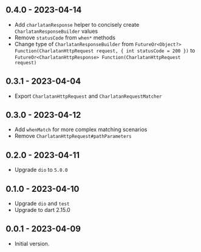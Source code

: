 ## 0.4.0 - 2023-04-14

- Add `charlatanResponse` helper to concisely create `CharlatanResponseBuilder` values
- Remove `statusCode` from `when*` methods
- Change type of `CharlatanResponseBuilder`
  from `FutureOr<Object?> Function(CharlatanHttpRequest request, { int statusCode = 200 })`
  to `FutureOr<CharlatanHttpResponse> Function(CharlatanHttpRequest request)`

## 0.3.1 - 2023-04-04

- Export `CharlatanHttpRequest` and `CharlatanRequestMatcher`

## 0.3.0 - 2023-04-12

- Add `whenMatch` for more complex matching scenarios
- Remove `CharlatanHttpRequest#pathParameters`

## 0.2.0 - 2023-04-11

- Upgrade `dio` to `5.0.0`

## 0.1.0 - 2023-04-10

- Upgrade `dio` and `test`
- Upgrade to dart 2.15.0

## 0.0.1 - 2023-04-09

- Initial version.

